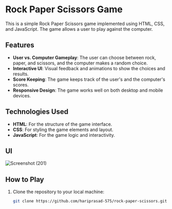# Rock Paper Scissors Game

This is a simple Rock Paper Scissors game implemented using HTML, CSS, and JavaScript. The game allows a user to play against the computer.

## Features

- **User vs. Computer Gameplay**: The user can choose between rock, paper, and scissors, and the computer makes a random choice.
- **Interactive UI**: Visual feedback and animations to show the choices and results.
- **Score Keeping**: The game keeps track of the user's and the computer's scores.
- **Responsive Design**: The game works well on both desktop and mobile devices.

## Technologies Used

- **HTML**: For the structure of the game interface.
- **CSS**: For styling the game elements and layout.
- **JavaScript**: For the game logic and interactivity.

## UI
![Screenshot (201)](https://github.com/user-attachments/assets/65e2b09b-0e95-498b-99a2-fdd154949dab)


## How to Play

1. Clone the repository to your local machine:
   ```bash
   git clone https://github.com/hariprasad-575/rock-paper-scissors.git
